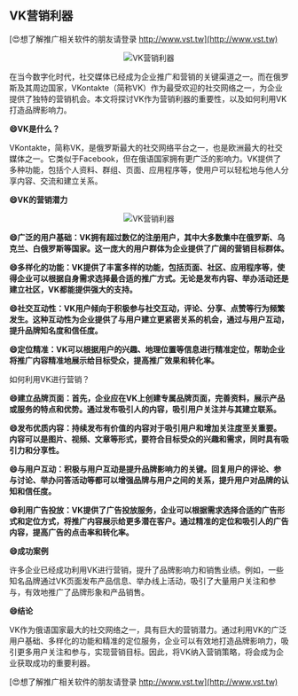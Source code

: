 ## **VK营销利器**

[😍想了解推广相关软件的朋友请登录 http://www.vst.tw](http://www.vst.tw)

 <center><img src="https://vst.tw/MP4/tuiguang/png/3.png" alt="VK营销利器"></center>

在当今数字化时代，社交媒体已经成为企业推广和营销的关键渠道之一。而在俄罗斯及其周边国家，VKontakte（简称VK）作为最受欢迎的社交网络之一，为企业提供了独特的营销机会。本文将探讨VK作为营销利器的重要性，以及如何利用VK打造品牌影响力。

**😄VK是什么？**

VKontakte，简称VK，是俄罗斯最大的社交网络平台之一，也是欧洲最大的社交媒体之一。它类似于Facebook，但在俄语国家拥有更广泛的影响力。VK提供了多种功能，包括个人资料、群组、页面、应用程序等，使用户可以轻松地与他人分享内容、交流和建立关系。

**😄VK的营销潜力**

 <center><img src="https://vst.tw/MP4/tuiguang/png/7.png" alt="VK营销利器"></center>

**😄广泛的用户基础：VK拥有超过数亿的注册用户，其中大多数集中在俄罗斯、乌克兰、白俄罗斯等国家。这一庞大的用户群体为企业提供了广阔的营销目标群体。**

**😄多样化的功能：VK提供了丰富多样的功能，包括页面、社区、应用程序等，使得企业可以根据自身需求选择最合适的推广方式。无论是发布内容、举办活动还是建立社区，VK都能提供强大的支持。**

**😄社交互动性：VK用户倾向于积极参与社交互动，评论、分享、点赞等行为频繁发生。这种互动性为企业提供了与用户建立更紧密关系的机会，通过与用户互动，提升品牌知名度和信任度。**

**😄定位精准：VK可以根据用户的兴趣、地理位置等信息进行精准定位，帮助企业将推广内容精准地展示给目标受众，提高推广效果和转化率。**

如何利用VK进行营销？

**😄建立品牌页面：首先，企业应在VK上创建专属品牌页面，完善资料，展示产品或服务的特点和优势。通过发布吸引人的内容，吸引用户关注并与其建立联系。**

**😄发布优质内容：持续发布有价值的内容对于吸引用户和增加关注度至关重要。内容可以是图片、视频、文章等形式，要符合目标受众的兴趣和需求，同时具有吸引力和分享性。**

**😄与用户互动：积极与用户互动是提升品牌影响力的关键。回复用户的评论、参与讨论、举办问答活动等都可以增强品牌与用户之间的关系，提升用户对品牌的认知和信任度。**

**😄利用广告投放：VK提供了广告投放服务，企业可以根据需求选择合适的广告形式和定位方式，将推广内容展示给更多潜在客户。通过精准的定位和吸引人的广告内容，提高广告的点击率和转化率。**

**😄成功案例**

许多企业已经成功利用VK进行营销，提升了品牌影响力和销售业绩。例如，一些知名品牌通过VK页面发布产品信息、举办线上活动，吸引了大量用户关注和参与，有效地推广了品牌形象和产品销售。

**😄结论**

VK作为俄语国家最大的社交网络之一，具有巨大的营销潜力。通过利用VK的广泛用户基础、多样化的功能和精准的定位服务，企业可以有效地打造品牌影响力，吸引更多用户关注和参与，实现营销目标。因此，将VK纳入营销策略，将会成为企业获取成功的重要利器。

[😍想了解推广相关软件的朋友请登录 http://www.vst.tw](http://www.vst.tw)



